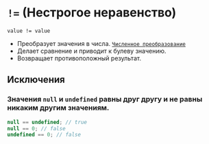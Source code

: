 # `!=` (Нестрогое неравенство)

`value != value`

- Преобразует значения в числа. [`Численное преобразование`](<../Теория Общее/Преобразование (численное).md>)
- Делает сравнение и приводит к булеву значению.
- Возвращает противоположный результат.

## Исключения

### Значения `null` и `undefined` равны друг другу и не равны никаким другим значениям.

```js
null == undefined; // true
null == 0; // false
undefined == 0; // false
```
